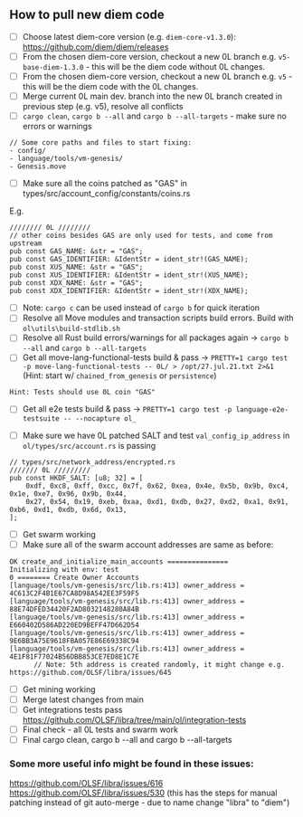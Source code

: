 
## How to pull new diem code

- [ ] Choose latest diem-core version (e.g. `diem-core-v1.3.0`): https://github.com/diem/diem/releases 
- [ ] From the chosen diem-core version, checkout a new 0L branch e.g. `v5-base-diem-1.3.0` - this will be the diem code without 0L changes.
- [ ] From the chosen diem-core version, checkout a new 0L branch e.g. `v5` - this will be the diem code with the 0L changes.
- [ ] Merge current 0L main dev. branch into the new 0L branch created in previous step (e.g. v5), resolve all conflicts
- [ ] `cargo clean`, `cargo b --all` and `cargo b --all-targets` - make sure no errors or warnings
```
// Some core paths and files to start fixing:
- config/ 
- language/tools/vm-genesis/
- Genesis.move
```

- [ ] Make sure all the coins patched as "GAS" in types/src/account_config/constants/coins.rs

E.g.
```
//////// 0L ////////
// other coins besides GAS are only used for tests, and come from upstream
pub const GAS_NAME: &str = "GAS";
pub const GAS_IDENTIFIER: &IdentStr = ident_str!(GAS_NAME);
pub const XUS_NAME: &str = "GAS";
pub const XUS_IDENTIFIER: &IdentStr = ident_str!(XUS_NAME);
pub const XDX_NAME: &str = "GAS";
pub const XDX_IDENTIFIER: &IdentStr = ident_str!(XDX_NAME);
```

- [ ] Note: `cargo c` can be used instead of `cargo b` for quick iteration
- [ ] Resolve all Move modules and transaction scripts build errors. Build with `ol\utils\build-stdlib.sh`
- [ ] Resolve all Rust build errors/warnings for all packages again ->  `cargo b --all` and `cargo b --all-targets`
- [ ] Get all move-lang-functional-tests build & pass -> `PRETTY=1 cargo test -p move-lang-functional-tests -- 0L/ > /opt/27.jul.21.txt 2>&1` (Hint: start w/ `chained_from_genesis` or `persistence`)
```
Hint: Tests should use 0L coin "GAS" 
```

- [ ] Get all e2e tests build & pass -> `PRETTY=1 cargo test -p language-e2e-testsuite -- --nocapture ol_`

- [ ] Make sure we have 0L patched SALT and test `val_config_ip_address` in `ol/types/src/account.rs` is passing

```
// types/src/network_address/encrypted.rs
/////// 0L /////////
pub const HKDF_SALT: [u8; 32] = [
    0xdf, 0xc8, 0xff, 0xcc, 0x7f, 0x62, 0xea, 0x4e, 0x5b, 0x9b, 0xc4, 0x1e, 0xe7, 0x96, 0x9b, 0x44,
    0x27, 0x54, 0x19, 0xeb, 0xaa, 0xd1, 0xdb, 0x27, 0xd2, 0xa1, 0x91, 0xb6, 0xd1, 0xdb, 0x6d, 0x13,
];
```

- [ ] Get swarm working
- [ ] Make sure all of the swarm account addresses are same as before:  
```
OK create_and_initialize_main_accounts =============== 
Initializing with env: test
0 ======== Create Owner Accounts
[language/tools/vm-genesis/src/lib.rs:413] owner_address = 4C613C2F4B1E67CA8D98A542EE3F59F5
[language/tools/vm-genesis/src/lib.rs:413] owner_address = 88E74DFED34420F2AD8032148280A84B
[language/tools/vm-genesis/src/lib.rs:413] owner_address = E660402D586AD220ED9BEFF47D662D54
[language/tools/vm-genesis/src/lib.rs:413] owner_address = 9E6BB3A75E9618FBA057E86E69338C94
[language/tools/vm-genesis/src/lib.rs:413] owner_address = 4E1F81F77024B56DBB853CE7ED8E1C7E
      // Note: 5th address is created randomly, it might change e.g. https://github.com/OLSF/libra/issues/645
```
- [ ] Get mining working
- [ ] Merge latest changes from main
- [ ] Get integrations tests pass https://github.com/OLSF/libra/tree/main/ol/integration-tests
- [ ] Final check - all 0L tests and swarm work
- [ ] Final cargo clean, cargo b --all and cargo b --all-targets

### Some more useful info might be found in these issues:  
https://github.com/OLSF/libra/issues/616  
https://github.com/OLSF/libra/issues/530 (this has the steps for manual patching instead of git auto-merge - due to name change "libra" to "diem")


